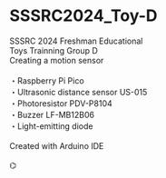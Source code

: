 # SSSRC2024_Toy-D
SSSRC 2024 Freshman Educational<br>
Toys Trainning Group D<br>
Creating a motion sensor<br>
<br>
・Raspberry Pi Pico<br>
・Ultrasonic distance sensor US-015<br>
・Photoresistor PDV-P8104<br>
・Buzzer LF-MB12B06<br>
・Light-emitting diode<br>
<br>
Created with Arduino IDE<br><br>
⌬